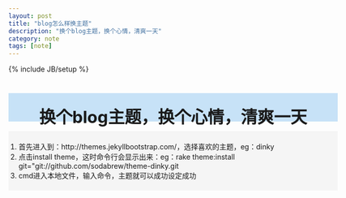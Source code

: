 ```yaml
---
layout: post
title: "blog怎么样换主题"
description: "换个blog主题，换个心情，清爽一天"
category: note
tags: [note]
---
```

{% include JB/setup %}
# <div style="background-color:#C7E2F7; width:650px; height:55px; border:1px; text-align:center; padding-top:1px"><h3 style="margin-top:20px; border:0px">换个blog主题，换个心情，清爽一天</h3></div>
   
   <div style="background-color:#f5f5f5; width:650px; height:auto; border:1px">
   <ol style="padding:20px 20px">
   <li>首先进入到：http://themes.jekyllbootstrap.com/，选择喜欢的主题，eg：dinky</li>
   <li>点击install theme，这时命令行会显示出来：eg：rake theme:install git="git://github.com/sodabrew/theme-dinky.git</li>
   <li>cmd进入本地文件，输入命令，主题就可以成功设定成功</li>
   </ol>
   </div>